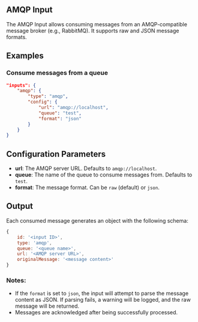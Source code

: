 ## AMQP Input

The AMQP Input allows consuming messages from an AMQP-compatible message broker (e.g., RabbitMQ). It supports raw and JSON message formats.

## Examples

### Consume messages from a queue
```json
"inputs": {
	"amqp": {
		"type": "amqp",
		"config": {
			"url": "amqp://localhost",
			"queue": "test",
			"format": "json"
		}
	}
}
```

## Configuration Parameters

- **url**: The AMQP server URL. Defaults to `amqp://localhost`.
- **queue**: The name of the queue to consume messages from. Defaults to `test`.
- **format**: The message format. Can be `raw` (default) or `json`.

## Output

Each consumed message generates an object with the following schema:
```javascript
{
	id: '<input ID>',
	type: 'amqp',
	queue: '<queue name>',
	url: '<AMQP server URL>',
	originalMessage: '<message content>'
}
```

### Notes:
- If the `format` is set to `json`, the input will attempt to parse the message content as JSON. If parsing fails, a warning will be logged, and the raw message will be returned.
- Messages are acknowledged after being successfully processed.
